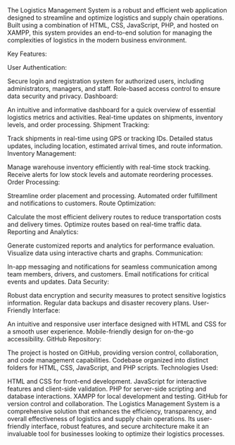 The Logistics Management System is a robust and efficient web application designed to streamline and optimize logistics and supply chain operations. Built using a combination of HTML, CSS, JavaScript, PHP, and hosted on XAMPP, this system provides an end-to-end solution for managing the complexities of logistics in the modern business environment.

Key Features:

User Authentication:

Secure login and registration system for authorized users, including administrators, managers, and staff.
Role-based access control to ensure data security and privacy.
Dashboard:

An intuitive and informative dashboard for a quick overview of essential logistics metrics and activities.
Real-time updates on shipments, inventory levels, and order processing.
Shipment Tracking:

Track shipments in real-time using GPS or tracking IDs.
Detailed status updates, including location, estimated arrival times, and route information.
Inventory Management:

Manage warehouse inventory efficiently with real-time stock tracking.
Receive alerts for low stock levels and automate reordering processes.
Order Processing:

Streamline order placement and processing.
Automated order fulfillment and notifications to customers.
Route Optimization:

Calculate the most efficient delivery routes to reduce transportation costs and delivery times.
Optimize routes based on real-time traffic data.
Reporting and Analytics:

Generate customized reports and analytics for performance evaluation.
Visualize data using interactive charts and graphs.
Communication:

In-app messaging and notifications for seamless communication among team members, drivers, and customers.
Email notifications for critical events and updates.
Data Security:

Robust data encryption and security measures to protect sensitive logistics information.
Regular data backups and disaster recovery plans.
User-Friendly Interface:

An intuitive and responsive user interface designed with HTML and CSS for a smooth user experience.
Mobile-friendly design for on-the-go accessibility.
GitHub Repository:

The project is hosted on GitHub, providing version control, collaboration, and code management capabilities.
Codebase organized into distinct folders for HTML, CSS, JavaScript, and PHP scripts.
Technologies Used:

HTML and CSS for front-end development.
JavaScript for interactive features and client-side validation.
PHP for server-side scripting and database interactions.
XAMPP for local development and testing.
GitHub for version control and collaboration.
The Logistics Management System is a comprehensive solution that enhances the efficiency, transparency, and overall effectiveness of logistics and supply chain operations. Its user-friendly interface, robust features, and secure architecture make it an invaluable tool for businesses looking to optimize their logistics processes.
